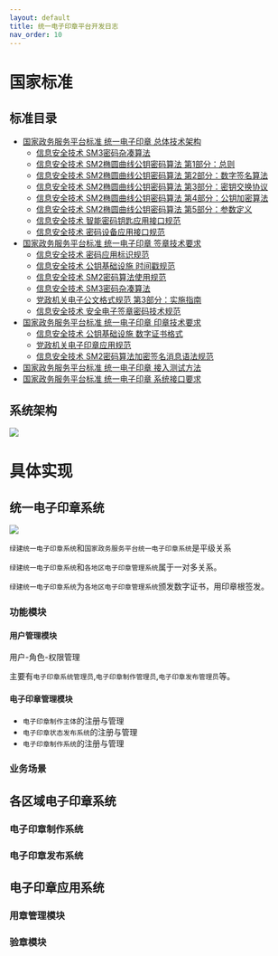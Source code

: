 ```yaml
---
layout: default
title: 统一电子印章平台开发日志
nav_order: 10
---
```


# 国家标准

## 标准目录

- [国家政务服务平台标准 统一电子印章 总体技术架构](https://kdocs.cn/l/suU0CDfFCCAg)
  - [信息安全技术 SM3密码杂凑算法](http://c.gb688.cn/bzgk/gb/showGb?type=online&hcno=45B1A67F20F3BF339211C391E9278F5E)
  - [信息安全技术 SM2椭圆曲线公钥密码算法 第1部分：总则](http://c.gb688.cn/bzgk/gb/showGb?type=online&hcno=3EE2FD47B962578070541ED468497C5B)
  - [信息安全技术 SM2椭圆曲线公钥密码算法 第2部分：数字签名算法](http://c.gb688.cn/bzgk/gb/showGb?type=online&hcno=6F1FAEB62F9668F25F38E0BF0291D4AC)
  - [信息安全技术 SM2椭圆曲线公钥密码算法 第3部分：密钥交换协议](http://c.gb688.cn/bzgk/gb/showGb?type=online&hcno=66A89DD6DA64F49C49456B757BA0624F)
  - [信息安全技术 SM2椭圆曲线公钥密码算法 第4部分：公钥加密算法](http://c.gb688.cn/bzgk/gb/showGb?type=online&hcno=370AF152CB5CA4A377EB4D1B21DECAE0)
  - [信息安全技术 SM2椭圆曲线公钥密码算法 第5部分：参数定义](http://c.gb688.cn/bzgk/gb/showGb?type=online&hcno=728DEA8B8BB32ACFB6EF4BF449BC3077)
  - [信息安全技术 智能密码钥匙应用接口规范](http://c.gb688.cn/bzgk/gb/showGb?type=online&hcno=F969F4765DFEE1CD475201A2D55B10ED)
  - [信息安全技术 密码设备应用接口规范](http://c.gb688.cn/bzgk/gb/showGb?type=online&hcno=69E793FE1769D120C82F78447802E14F)
- [国家政务服务平台标准 统一电子印章 签章技术要求](https://kdocs.cn/l/sfmLMcesijo6)
  - [信息安全技术 密码应用标识规范](http://c.gb688.cn/bzgk/gb/showGb?type=online&hcno=252CF0F72A7BE339A56DEA7D774E8994)
  - [信息安全技术 公钥基础设施 时间戳规范](http://c.gb688.cn/bzgk/gb/showGb?type=online&hcno=D7A78565FC031B07389DCC44343A1727)
  - [信息安全技术 SM2密码算法使用规范](http://c.gb688.cn/bzgk/gb/showGb?type=online&hcno=2127A9F19CB5D7F20D17D334ECA63EE5)
  - [信息安全技术 SM3密码杂凑算法](http://c.gb688.cn/bzgk/gb/showGb?type=online&hcno=45B1A67F20F3BF339211C391E9278F5E)
  - [党政机关电子公文格式规范 第3部分：实施指南](http://c.gb688.cn/bzgk/gb/showGb?type=online&hcno=3904ECBBC695B9FA60FE3FB2B0CB9BF0)
  - [信息安全技术 安全电子签章密码技术规范](http://c.gb688.cn/bzgk/gb/showGb?type=online&hcno=EBF1360C272E40E7A8B9B32ED0724AB1)
- [国家政务服务平台标准 统一电子印章 印章技术要求](https://kdocs.cn/l/smZkhtPiS9ih)
  - [信息安全技术 公钥基础设施 数字证书格式](http://c.gb688.cn/bzgk/gb/showGb?type=online&hcno=F7B410A1B0C06206E5FFB0FBFEE82C75)
  - [党政机关电子印章应用规范](http://c.gb688.cn/bzgk/gb/showGb?type=online&hcno=375141AED78EB88C73461AFAAE4F746E)
  - [信息安全技术 SM2密码算法加密签名消息语法规范](http://c.gb688.cn/bzgk/gb/showGb?type=online&hcno=A7B91213CC4862B31BE2C84665CB8F7E)
- [国家政务服务平台标准 统一电子印章 接入测试方法](https://kdocs.cn/l/stX4qIeJiwh0)
- [国家政务服务平台标准 统一电子印章 系统接口要求](https://kdocs.cn/l/sa6mztgpiz8U)


## 系统架构

![](http://edrawcloudpubliccn.oss-cn-shenzhen.aliyuncs.com/viewer/self/1059758/share/2021-12-28/1640685770/main.svg)

# 具体实现

## 统一电子印章系统

![](https://cdn.jsdelivr.net/gh/guosonglu/images@master/blog-img/202112281915554.png)

`绿建统一电子印章系统`和`国家政务服务平台统一电子印章系统`是平级关系

`绿建统一电子印章系统`和`各地区电子印章管理系统`属于一对多关系。

`绿建统一电子印章系统`为`各地区电子印章管理系统`颁发数字证书，用印章根签发。

### 功能模块

#### 用户管理模块

用户-角色-权限管理

主要有`电子印章系统管理员`,`电子印章制作管理员`,`电子印章发布管理员`等。

#### 电子印章管理模块

- `电子印章制作主体`的注册与管理
- `电子印章状态发布系统`的注册与管理
- `电子印章制作系统`的注册与管理

### 业务场景

## 各区域电子印章系统

### 电子印章制作系统

### 电子印章发布系统

## 电子印章应用系统

### 用章管理模块

### 验章模块

